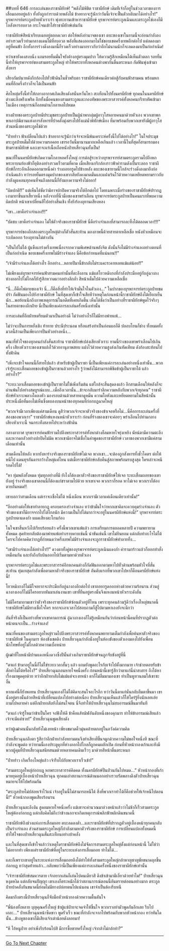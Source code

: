 ##บทที่ 646 การละเล่นของราชาผียักษ์!
“พลังไม้พิชิต ราชาผียักษ์ เดิมทีเจ้าก็อยู่ในช่วงเวลาของการเสื่อมถอยอยู่แล้ว ทั้งยังถูกกำราบด้วยพลังไม้ ข้าอยากจะรู้นักว่าวันนี้เจ้าจะฟื้นตัวกลับมาได้อย่างไร!” บุรพาจารย์ตระกูลป๋ายหัวเราะร่า พุ่งทะยานเข้าหาราชาผียักษ์ บุรพาจารย์ตระกูลเฉินและตระกูลไช่เองก็มีไอสังหารอบอวล กระโจนเข้าใส่ราชาผียักษ์เช่นกัน

ราชาผียักษ์สีหน้าเรียบเฉยอยู่ตลอดเวลา ต่อให้พลังอำนาจของเขา ตบะของเขาในยามนี้จะอ่อนกำลังลงอย่างรวดเร็วท่ามกลางแดนไม้ที่อบอวล พลังที่แสดงออกมาไม่ใช่ขอบเขตครึ่งเทพอีกต่อไป แต่ลดลงมาอยู่ที่คนฟ้า อีกทั้งการร่วงดิ่งลงมานี้ก็รวดเร็วอย่างมากราวกับว่าอีกไม่นานนักก็จะลดลงมาเป็นก่อกำเนิด!

ทว่าเขายังคงสงบนิ่ง แถมรอยยิ้มมั่นใจยังค้างอยู่ตรงมุมปาก ให้ความรู้สึกเหมือนได้เห็นตัวตลก รอยยิ้มนี้ทำให้บุรพาจารย์ของสามตระกูลใหญ่ ทำให้พระยาทั้งหกคนต่างพากันตื่นตระหนก กัดฟันพุ่งเข้ามาสังหาร

เสียงกัมปนาทดังกึกก้องไปทั่วฟ้าดินในชั่วพริบตา ราชาผียักษ์คนเดียวต่อสู้กับคนฟ้าสามคน พร้อมหกคนที่อีกครึ่งก้าวก็จะได้เป็นคนฟ้า

ศึกใหญ่ครั้งนี้ทำให้กลางอากาศเกิดเสียงดังสนั่นหวั่นไหว สะเทือนไปทั้งนครผียักษ์ ทุกคนในนครผียักษ์ต่างตะลึงพรึงเพริด อีกทั้งเมื่อคนของสามตระกูลและกองทัพของพระยาสวรรค์ทั้งหกคนกรีฑาทัพเข้ามาในเมือง เหตุการณ์ก็อลหม่านโกลาหลไปหมด

ทางฝ่ายของตระกูลป๋ายมีประมุขตระกูลป๋ายเป็นผู้นำพากลุ่มผู้อาวุโสหลายคนมาด้วยตัวเอง พวกเขาพกพาเอาปณิธานแห่งการสังหารที่บ้าคลั่งมุ่งตรงไปยังแม่น้ำพิทักษ์เมือง ที่มาพร้อมกับพวกเขายังมีผู้อาวุโสส่วนหนึ่งของตระกูลไช่ด้วย

“ป๋ายฮ่าว ฟ้าเปลี่ยนไปแล้ว ข้าอยากจะรู้นักว่าเจ้าจะหนีพ้นเคราะห์ครั้งนี้ไปได้อย่างไร!” ในใจประมุขตระกูลป๋ายเต็มไปด้วยความรอคอย เขารอวันนี้มานานมากเหลือเกินแล้ว เวลานี้ในที่สุดก็สามารถมองข้ามราชาผียักษ์ และเขาจะแร่เนื้อเถือหนังป๋ายเสี่ยวฉุนทั้งเป็น!

ขณะที่ในนครผียักษ์เกิดความโกลาหลครั้งใหญ่ การต่อสู้ระหว่างบุรพาจารย์สามตระกูลรวมไปถึงหกพระยาบนท้องฟ้าก็ยุติลงอย่างรวดเร็วตามที่คาด เมื่อเสียงเกริกก้องราวฟ้าคำรามดังเป็นระลอก ราชาผียักษ์ก็กระอักเลือดออกมาหนึ่งคำ ร่างถอยกรูดไปข้างหลัง ตบะของเขายามนี้ใกล้จะร่วงดิ่งลงมาถึงก่อกำเนิดแล้ว ทว่ารอยยิ้มตรงมุมปากของเขากลับยังคงมาดมั่นและแฝงเร้นไว้ด้วยความเหยียดหยามราวกับกำลังดูแคลนทุกคนที่จนถึงตอนนี้ก็ยังมองความจริงไม่ออก!

“ผิดปกติ!!” แต่เห็นได้ชัดว่ามิอาจปกปิดความจริงได้อีกต่อไป โดยเฉพาะเมื่อร่างของราชาผียักษ์ปรากฏเงามายาขึ้นมาเสี้ยวหนึ่ง หลังจากที่นิ้วมือของเขาพร่าเลือน บุรพาจารย์ตระกูลป๋ายเป็นคนแรกที่พบความผิดปกติ หน้าเขาเปลี่ยนสีไปอย่างสิ้นเชิง ทั้งยังร้องอุทานเสียงหลง

“เขา...เขาคือร่างจำแลง!!!”

“บัดซบ เขาคือร่างจำแลง ไม่ใช่ตัวจริงของราชาผียักษ์ นี่คือร่างจำแลงที่สามารถละทิ้งได้ตลอดเวลา!!!”

บุรพาจารย์ของอีกสองตระกูลใหญ่ต่างก็ตัวสั่นสะท้าน มองภาพนี้ด้วยสายตาเหลือเชื่อ หนังหัวเหมือนจะระเบิดออก ร้องอุทานไม่ต่างกัน

“เป็นไปไม่ได้ ผู้แข็งแกร่งครึ่งเทพเนื่องจากความพิเศษด้านพลังจิต ดังนั้นจึงไม่มีร่างจำแลงอย่างตอนที่เป็นก่อกำเนิด ขอบเขตครึ่งเทพไม่มีร่างจำแลง นี่คือข้อกำหนดที่แน่นอน!!”

“เจ้ามีร่างจำแลงได้อย่างไร อีกอย่าง...หลายปีมานี้ข้ากลับไม่ระแคะระคายเลยแม้แต่น้อย!!”

ไม่เพียงแต่บุรพาจารย์คนฟ้าสามคนเท่านั้นที่ตะลึงลาน แม้แต่โยวหมิงกงที่กำลังประมืออยู่กับอู๋ฉางกงห่างออกไปไม่ไกลก็ยังรู้สึกหวาดผวาอย่างลึกล้ำ สีหน้าเต็มไปด้วยความเหลือเชื่อ

“นี่...ก็คือไพ่ตายของเจ้า นี่...ก็คือสิ่งที่ทำให้เจ้ามั่นใจในตัวเอง...” ในปากของบุรพาจารย์ตระกูลป๋ายขมปร่า กัดฟันมองไปยังราชาผียักษ์ ในที่สุดเขาก็เข้าใจเสียทีว่าเหตุใดก่อนหน้านี้ราชาผียักษ์ถึงได้เยือกเย็นนัก...พอย้อนนึกถึงภาพเหตุการณ์ในอดีตที่เคยเกิดขึ้น เห็นได้ชัดว่าเป็นอย่างที่ราชาผียักษ์พูดไว้จริงๆ ในสายตาของอีกฝ่าย นี่เป็นเพียงแค่การละเล่นครั้งหนึ่งเท่านั้น

การละเล่นที่อีกฝ่ายเตรียมตัวมาเป็นอย่างดี ไม่ว่าอย่างไรก็ไม่มีทางพ่ายแพ้...

ไม่ว่าจะเป็นการหยั่งเชิง ท้าทาย ประนีประนอม หรือแสร้งทำเป็นอ่อนแอก็ดี ปลอบโยนก็ช่าง ทั้งหมดทั้งมวลนี้ล้วนเป็นเพียงการปั่นหัวอย่างหนึ่ง...

ขณะที่หัวใจของทุกคนกำลังสั่นสะท้าน ราชาผียักษ์เปล่งเสียงหัวเราะ ยามนี้ร่างของเขาพร่าเลือนไปเกินครึ่ง เสียงหัวเราะของเขาแฝงไว้ด้วยอานุภาพสยบ แฝงไว้ด้วยความสูงส่งเกินทัดเทียม ดังก้องสะท้อนไปทั้งฟ้าดิน

“เพิ่งจะเข้าใจตอนนี้ก็สายไปแล้ว สำหรับข้าผู้เป็นราชา นี่เป็นเพียงแค่การละเล่นอย่างหนึ่งเท่านั้น...พวกเจ้ารู้ระยะเสื่อมถอยของข้าผู้เป็นราชาแล้วอย่างไร รู้ว่าพลังไม้สามารถพิชิตข้าผู้เป็นราชาได้ แล้วอย่างไร?”

“ระยะเวลาเสื่อมถอยของข้าผู้เป็นราชาไม่ใช่เพิ่งเริ่มต้น แต่ใกล้จะสิ้นสุดลงแล้ว อีกสามเดือนให้หลังก็จะผ่านพ้นไปอย่างสมบูรณ์แบบ...เมื่อถึงเวลานั้น...ข้าจะกลับมารำลึกความหลังกับพวกเจ้าทุกคน” ราชาผียักษ์หัวเราะพลางโคลงหัว มองรอบด้านด้วยสายตาดูหมิ่น ความโอหังและเหยียดหยามในสีหน้านั้นประหนึ่งมือที่มองไม่เห็นซึ่งตบลงบนหน้าของทุกคนที่ก่อกบฏฉาดใหญ่

“พวกเจ้ามีเวลาเพียงแค่สามเดือน ดูสิว่าพวกเจ้าจะหาตัวจริงของข้าเจอหรือไม่...นี่คือการละเล่นครั้งที่สองของพวกเรา” ราชาผียักษ์แหงนหน้าหัวเราะร่า ก่อนที่ร่างของเขาจะค่อยๆ พร่าเลือนไปท่ามกลางเสียงหัวเราะนี้ จนกระทั่งสลายไประหว่างฟ้าดิน

กลางอากาศ บุรพาจารย์คนฟ้ารวมไปถึงพระยาสวรรค์ทั้งหกต่างก็ลมหายใจยุ่งเหยิง นัยน์ตามีความตะลึงและหวาดกลัวอย่างปกปิดไม่มิด พวกเขามิอาจไม่เชื่อในคำพูดของราชาผียักษ์ เวลาของพวกเขามีแค่สามเดือนเท่านั้น

สามเดือนให้หลัง หากยังหาร่างจริงของราชาผียักษ์ไม่เจอ พวกเขา...จะต้องถูกสังหารทั้งชั่วโคตร ต่อให้หนีไป แดนทุรกันดารกว้างใหญ่แค่ไหน แต่เมื่อราชาผียักษ์กลับคืนสู่สภาพพร้อมรบสูงสุด ใครเล่าจะหนีรอดไปได้!

“หา ทุ่มพลังทั้งหมด ทุ่มทุกอย่างที่มี ยังไงก็ต้องหาตัวจริงของราชาผียักษ์ให้เจอ ระยะเสื่อมถอยของเขายังอยู่ ร่างจริงของเขาตอนนี้ก็ต้องแก่ชราตามไปด้วย หาเขาเจอ พวกเราก็รอด หาไม่เจอ พวกเราก็ต้องตายกันหมด!!

เขาบอกว่าสามเดือน แต่เราจะเชื่อไม่ได้ หนึ่งเดือน พวกเรามีเวลาแค่เดือนเดียวเท่านั้น!”

“อีกอย่างต่อให้เขาทำลายกฎ ครอบครองร่างจำแลง ทว่าข้ามั่นใจว่าหากเขาคิดจะควบคุมร่างจำแลง ตัวจริงของเขาก็มิอาจจากไปได้ไกลนัก มีความเป็นไปได้มากว่าจะอยู่ในนครผียักษ์แห่งนี้!” บุรพาจารย์ตระกูลป๋ายตาแดงก่ำ แผดเสียงตะโกนก้อง

ในใจเขาสิ้นหวังไปเรียบร้อยแล้ว ครั้งนี้พวกเขาแพ้แล้ว การเตรียมการตลอดหลายปี ความพยายามทั้งหมด สุดท้ายกลับต้องมาพ่ายแพ้อย่างราบคาบเช่นนี้ น่าขันเช่นนี้ เขาไม่ยินยอม แต่กลับทำอะไรไม่ได้ ใครจะไปคาดคิดว่ากฎที่กำหนดว่าครึ่งเทพไม่มีร่างจำแลงจะถูกราชาผียักษ์ทำลายทิ้ง...

“เขามีร่างจำแลงได้อย่างไร!!” ดวงตาทั้งคู่ของบุรพาจารย์ตระกูลเฉินแดงก่ำ คำรามกร้าวแล้วก็ออกทำสั่งเหมือนกัน และยังถึงกับบินออกไปเริ่มตามหาด้วยตัวเอง

บุรพาจารย์ตระกูลไช่และพระยาสวรรค์อีกหกคนต่างก็กัดฟันออกตามหาไปทั่วด้านพร้อมหัวใจที่สั่นสะท้าน ทุ่มเทสุดกำลังเพื่อตามหาตัวจริงของราชาผียักษ์ อันดับแรกที่พวกเขาไปหาก็คือนครผียักษ์แห่งนี้!

โยวหมิงกงก็ไม่มีใจอยากจะประมือกับอู๋ฉางกงอีกต่อไป เขาถอยกรูดออกห่างด้วยความร้อนรน ส่วนอู๋ฉางกงเองก็ไม่มีใครอยากหันมาเล่นงานเขา เขาที่ยืนอยู่ตรงนั้นจึงแหงนหน้าหัวเราะดังลั่น

ไม่มีใครมาถามเขาว่าตัวจริงของราชาผียักษ์ซ่อนตัวอยู่ที่ไหน เพราะทุกคนล้วนรู้ดีว่าเรื่องใหญ่ขนาดนี้ราชาผียักษ์ไม่มีทางเชื่อใจใคร หากจะเอาเวลาไปสอบถามก็สู้ไปตามหาเองยังจะดีกว่า

อันที่จริงก็เป็นอย่างที่พวกเขาคาดการณ์ อู๋ฉางกงเองก็ไม่รู้เหมือนกันว่าก่อนหน้านี้คนที่ปรากฏตัวต่อหน้าตนจะเป็น...ร่างจำแลง!

ขณะที่คนของสามตระกูลใหญ่รวมไปถึงพระยาสวรรค์ทั้งหกคนพยายามเต็มกำลังเพื่อค้นหาตัวจริงของราชาผียักษ์ ในคุกมาร ห้องขังเขตติง ป๋ายเสี่ยวฉุนกำลังนั่งอยู่ในห้องขังของตัวเองมองไปยังเพื่อนนักโทษที่อยู่ไม่ไกลด้วยความเบื่อหน่าย

ผู้เฒ่าที่ใบหน้ามีปานแดงหนึ่งดวงซึ่งปีนั้นล่วงเกินราชาผียักษ์จนถูกจับขังอยู่ที่นี่

“ตาแก่ ข้ามาอยู่ในนี้ก็ไม่ใช่ระยะเวลาสั้นๆ แล้ว แถมยังพูดอะไรกับเจ้าไปตั้งมากมาย เจ้าช่วยตอบรับข้าสักคำไม่ได้หรือไง?” ป๋ายเสี่ยวฉุนถอนหายใจหนึ่งครั้ง ก่อนหน้านี้เขารู้สึกว่าตาแก่นี่น่าสงสาร ถึงได้หาเรื่องมาพูดคุยด้วย ทว่าอีกฝ่ายกลับไม่แม้แต่จะเงยหน้า ตาก็ไม่ลืมมามองเขา ทำเป็นหูทวนลมใส่เขาซะงั้น

หากแค่นี้ก็ยังพอทน ป๋ายเสี่ยวฉุนเองก็ไม่ได้คิดจะสนใจอะไรอีก ทว่าวันนี้ตาแก่นั่นกลับลืมตาขึ้นมา เขานั่งอยู่ตรงนั้นด้วยสีหน้าที่เปลี่ยนแปลงไปอย่างต่อเนื่อง ป๋ายเสี่ยวฉุนเห็นแล้วก็ให้ใคร่รู้ยิ่งนักเลยเอ่ยถามไปหลายคำ แต่อีกฝ่ายกลับยังไม่สนใจตน นี่จึงทำให้ป๋ายเสี่ยวฉุนไม่สบอารมณ์ขึ้นมาทันที

“ตาแก่ เจ้ารู้ไหมว่าข้าเป็นใคร จงฟังให้ดี ข้าคือแส้ทมิฬอันดับหนึ่งของคุกมาร ทำให้ข้าอารมณ์เสียแล้วเจ้าจะมีแต่ซวย!” ป๋ายเสี่ยวฉุนพูดเสียงดัง

ทว่าผู้เฒ่าคนนั้นกลับยังไม่เงยหน้า เพียงขมวดคิ้วมุ่นคล้ายตกอยู่ในภวังค์ความคิด

ป๋ายเสี่ยวฉุนถลึงตา รู้สึกว่าอีกฝ่ายกำลังหยามตนจึงทำเสียงฮึขึ้นจมูกด้วยความไม่พอใจหนึ่งที ขณะที่กำลังจะพูดต่อ ทว่ายามนี้เองประตูคุกที่ห่างออกไปไกลก็ถูกคนผลักเปิด ก่อนที่หัวหน้ากองเก้าและยังมีพวกผู้คุมที่ป๋ายเสี่ยวฉุนสนิทสนมด้วยหลายคนเดินเร็วๆ มาด้วยสีหน้าตื่นตระหนก

“ป๋ายฮ่าว เกิดเรื่องใหญ่แล้ว เจ้ารีบไปกับพวกเราเร็วเข้า!”

“สามตระกูลใหญ่ก่อกบฏ หกพระยาสวรรค์คิดคด ทั้งนครผียักษ์ปั่นป่วนกันไปหมด...” หัวหน้ากองที่เก้ามาหยุดอยู่เบื้องหน้าป๋ายเสี่ยวฉุน ทุกคนเล่าสถานการณ์ด้านนอกอย่างรวบรัดพลางดึงตัวป๋ายเสี่ยวฉุนหมายจะให้ไปพร้อมกัน

“ตระกูลป๋ายไม่ปล่อยเจ้าไว้แน่ เจ้าอยู่ในนี้ไม่สามารถหนีได้ สิ่งที่พวกเราทำได้ก็คือช่วยให้เจ้าหนีไปตอนนี้!” หัวหน้ากองพูดเสียงร้อนรน

ป๋ายเสี่ยวฉุนตะลึงงัน สูดลมหายใจหนึ่งครั้ง แม้เขาจะคำนวณมาล่วงหน้าแล้วว่าไม่ช้าก็เร็วสามตระกูลใหญ่ต้องก่อกบฏ แต่กลับคิดไม่ถึงว่าข้างนอกจะเกิดเหตุการณ์พลิกฟ้าพลิกดินขนาดนี้

ราชาผียักษ์ถึงช่วงแห่งการเสื่อมถอย ตบะลดลงต่ำ...และราชาผียักษ์ที่ปรากฏตัวอยู่เบื้องหน้าทุกคนกลับเป็นร่างจำแลง ส่วนสามตระกูลใหญ่ก็กำลังตามหาตัวจริงของราชาผียักษ์ การเปลี่ยนแปลงทั้งหมดนี้ทำให้ใจของป๋ายเสี่ยวฉุนสั่นสะเทือนอย่างบ้าคลั่ง

และในที่สุดเขาก็เข้าใจแล้วว่าเหตุใดราชาผียักษ์ถึงไม่จัดการสามตระกูลใหญ่ตั้งแต่ก่อนหน้านี้ ไม่ใช่ว่าไม่อยากทำ เพียงแต่ราชาผียักษ์ที่อยู่ในระยะแห่งการเสื่อมถอย ทำไม่ได้...

และก็เพราะเขาอยู่ในระยะแห่งการเสื่อมถอยถึงได้ทำให้ทั้งสามตระกูลใหญ่กล้าหาญชาญชัยขนาดลุกขึ้นก่อกบฏ ทว่าสุดท้ายแล้ว...กลับพบว่านี่เป็นเพียงแค่การละเล่นครั้งหนึ่งของราชาผียักษ์เท่านั้น

“เจ้าราชาผียักษ์สมควรตาย เจ้าอยากเล่นก็เล่นไปคนเดียวสิ ดึงข้าเข้ามามีเอี่ยวด้วยทำไม!” ป๋ายเสี่ยวฉุนหงุดหงิด แต่กลับจนปัญญา เขาเองก็ตระหนักได้ว่าสถานการณ์ตอนนี้อันตรายต่อตนอย่างมาก ตระกูลป๋ายบ้าคลั่งกันขนาดนี้ย่อมไม่มีทางปล่อยตนไปแน่นอน เขาจำเป็นต้องรีบหนี

คิดมาถึงตรงนี้ป๋ายเสี่ยวฉุนก็จับมือหัวหน้ากองด้วยความตื้นตันใจ

“พี่น้องทั้งหลาย บุญคุณครั้งใหญ่ ข้าผู้แซ่ป๋ายจะจดจำให้ขึ้นใจ พวกเราอย่ามัวพูดกันอีกเลย รีบไปเถอะ...” ป๋ายเสี่ยวฉุนหน้าซีดขาว พูดรัวเร็ว ขณะที่กำลังจะจากไปพร้อมกับพวกหัวหน้ากอง ทว่าทันใดนั้น...ข้างหูของเขาก็มีเสียงเจ้าเต่าน้อยดังลอยมา!

“หึ ไอ้หนูป๋าย อย่าเพิ่งรีบร้อนไปสิ มีการซื้อขายครั้งใหญ่ เจ้ากล้าไม่กล้าทำ?”


------


[Go To Next Chapter]( ./84.md)
